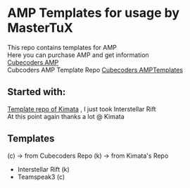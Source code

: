 # AMP Templates for usage by MasterTuX
This repo contains templates for AMP    
Here you can purchase AMP and get information  
[Cubecoders AMP](https://cubecoders.com/)  
Cubcoders AMP Template Repo
[Cubecoders AMPTemplates](https://github.com/CubeCoders/AMPTemplates)  

## Started with:  
[Template repo of Kimata](https://github.com/KimataDev/AMPTemplates) , I just took Interstellar Rift  
At this point again thanks a lot @ Kimata 

## Templates
(c) -> from Cubecoders Repo
(k) -> from Kimata's Repo  

* Interstellar Rift (k)
* Teamspeak3 (c)